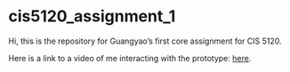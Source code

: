 # cis5120_assignment_1

Hi, this is the repository for Guangyao’s first core assignment for CIS 5120.

Here is a link to a video of me interacting with the prototype: [here](https://drive.google.com/file/d/17LU5kBUYNfuy0Y0VxiI_AytEIXEJSaBk/view?usp=sharing).